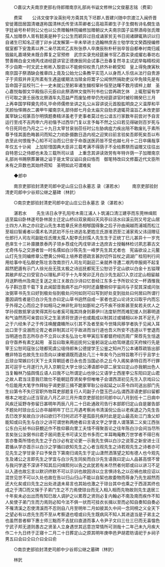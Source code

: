 <!-- { "loadSidebar": true } -->
　　○嘉议大夫南京吏部右侍郎赠南京礼部尚书谥文修林公文俊墓志铭（费寀） 

　　费寀 
　　公讳文俊字汝英别号方斋其先下坯郡人晋建兴随中宗渡江入闽侨晋安徙莆田居国清塘遂称国清林氏传至讳茶卿者公高祖茶卿生子子生僴有诗名僴生诰字廷谕号朴轩则公父也以公贵赠翰林院编修加赠朝议大夫南京国子监祭酒毋张氏赠孺人加赠恭人胥有懿美是种于公公生而颖异过目成诵家贫无书日阅诸肆辄熟识以归自诸生巳知名正德丁卯乡试发解第一辛未举进士选翰林庶吉士劬学攻文癸酉授编修僦室都下安澹素以养二亲尽其欢乙亥秋张恭人卒庚辰秋朴轩翁卒皆自都奉衬南归戚毁踰礼嘉靖癸未既合葬复之官预修　武宗实录充经筵展书官乙酉实录成擢右春坊右赞善赐白金文绮丙戌进经筵讲官正德庚辰同会试事己丑春复然寻主试武举每精校阅不少自欺一时文武士彬彬入彀尝以不能俯仰权贵几挤外补赖受知　皇上得免庚寅秋南京国子祭酒缺会推章四上竟及公始允公条教平实范人以身而人乐信从法行自贵游子于资叙井井无所紊有生遇盗缓期法当赎金将鬻子公闻恻然捐助吏议卒免赎先是有旨命国子监校刊二十一史未就公至躬率诸生雠校窜补恒至达曙不数月锲梓上献　圣心嘉悦每御文华殿指示元臣曰此祭酒林文俊所刊书也公尝再疏乞休　上辄慰留有学行可取之褒壬辰改北祭酒车丸范益严而废坠修举仍充经筵讲官时被珍赐癸巳三月　上再幸国学释奠先师礼毕命师儒修坐讲之礼公从容讲说元首股肱明良之义温厚和平天颜怡怿赐衣二袭甲午擢南京礼部侍郎七月会太庙灾自劾求退辄荷温旨乙未改吏部属宰缺公视篆百尔明慎题奏精详虽老于吏事者莫过也公谙五行家数年前尝对予自言运行至戌不吉丙申六月初偕予过西华门复以言予每不然之公曰若见得破则百岁死与今日死同也乃月之二十九日太宰甘泉翁莅任时公左胁病疽力疾出陪不敢废礼于素所尊予怪其面色晦甚问而知之力劝卧摄数日造内视之迎笑曰前言验矣吾即死矣吾以布衣至此何恨哉予心知不可治而公巳安于命亟送医药皆不受也越七月十二日卒痛哉享年仅五十讣闻　上加轸惜国典大臣非三载考满不得荫子不全给葬祭而谥赠又往往出自特恩公之侍郎也未及三载所司以请　上重念其讲读效劳有年特许荫一子加赠南京礼部尚书赐祭葬兼锡之谥于是太常议谥曰良曰恪而　御笔特改曰文修葢近代文臣所未有之异数也其始终荷知　圣明如此可谓难矣 

　　◆郎中 

　　南京吏部验封清吏司郎中定山庄公日永墓志 录（湛若水） 
　　南京吏部验封清吏司郎中少谷郑公继之墓碑（林釴） 

　　○南京吏部验封清吏司郎中定山庄公日永墓志 录（湛若水） 

　　湛若水 
　　先生讳日永字孔阳号木斋江浦人卜筑浦口清江建亭而东莞林缉熙适至扁曰卧林遂号卧林居士迁定山桥曰双泉阁曰天风亭曰活水曰溪云则又号定山居士四方人称之亦曰定山先生本姓章氏宋丞相郇国得象之后子孙由闽越而浦城而松江至祖曰智甫者以儒术名洪武初不乐仕进逃名更姓庄氏游淮泗至江浦家焉父讳诩赠征仕郎行人司左司副妣任氏赠太孺人配李氏封孺人先生生于正统丁巳儿甚异十一岁充邑庠生十三补廪膳景泰丙子领乡荐成化丙戌举进士选庶吉士授翰林检讨夙志慕古文尤奇伟与之交游者皆一时名儒如白沙陈先生一峰罗先生其尤者也　宪庙欲设上元鳌山灯先生同编修章公懋黄公仲昭上培养君德疏言甚剀切忤旨杖之调湖广桂阳判行间用给事中毛弘御史陈壮言改南京行人司左司副迎二亲就养寻遭二艰丙申服阕不起复超然肥遁有示门人徐光岳无弦太极之诗巡抚都宪王公恕访于定山欲以白金十五镒理其敝庐却之曰受官办以理私庐可乎十九年癸卯正月白沙先生起□入京过定山相留越月送黔杨州及南迁复送之龙江关故白沙诗曰忆昔经江东多士予所钦论文一杯酒惟我与子斟岂意千载下复此闻韶音我病不出户何时还盍簪俯仰宇宙间与子契其深或问张汝弼草书先生曰好到极处俗到极处问何如则可曰写到好处变到拙处曰何居曰所谓行墨因调性者是巳白沙先生亦曰定山草书逈然自成一家者也定山论诗文曰取乎内而忘乎外得之心而应之手如相马之神非牝非牡如斵轮之巧不疾不徐斯甚至矣若夫优人之学孙叔敖抵掌谈笑得其形似者奚可哉其持身则慕伊川法度斩然而难犯接人则慕明道和气油然而可亲尝曰天之生圣贤将世道计也或裁成以制其过或辅相以补其不足孔子之于六经朱子之于传注唤醒聋瞶所以引其不及者至矣今世降风移学者执于见闻入耳出口至于没溺而沦胥之者非制其过可乎故进而当行道也吾义所安不违道以干誉退而当明道也吾志所存亦不立异以求名弘治七年甲寅后军都督府经历周广荣荐先生恬退自守亟养有素乞起用　圣旨曰取来用巡抚何公鉴躬诣定山劝驾继遣应天府候行先是宰王公恕司寇张公瑄都宪虞公瑶侍郎朱公德提学王公鉴之知州万公本诸荐疏皆出部檄非特旨也故先生曰吾向以谏被谪既而退处几三十年矣今乃出特旨敢不行乎且学士丘琼台常嫉曰引天下士夫背朝廷者日永也吾当国必杀之丘今入阁矣承特召而不行罪其可逭乎七月遂行九月入京朝见大学士徐公溥语郎中邵二泉宝曰定山亦我朝出色人当复翰林乃恊舆情丘语人曰我不让所谓定山也徐公又语学士西崖李公东阳曰定山君之故人君当注意我巳致仕不能朝廷荐贤矣李但唯唯子会谓西涯初见先生入京戏曰公今后能用大笔字作拜帖乎谒吏部三揖不跪冢宰耿公谷起延之以茶令四司送出部门先生曰第令不失巳官职外物耳吏部题复行人司副子介暨玉巴山弘谓西涯语吏部曰留都根本之地定山还当官此八月乙卯三月升南京吏部验封司郎中以八月到任十二日病中风疾迁延野寺弥留日甚明年丙辰八月二十日赴通政司告行本部即归定山自是屡告部不题处时琼台丘公亦卒越明年丁巳三月遇考察尚书清溪倪公岳以老疾退之乃先生告去巳改岁矣故白沙诗曰欲归不归何迟迟不是孤臣托疾时此是定山最高处江门渔父却能知或曰先生与白沙之诗可谓世称两绝者曰言语文字之学昔人谓落第二义矣江西张公东白元祯书曰获覩近作不胜仰慕向里工夫惜不得聚首论之往年陈白沙会间当尽所言矣张公汝弼书曰君子居间患无书可读又恐书多而亡羊耳晦庵教万世学者不得巳有言亦鲁斋所惜也先生之于白沙必有定论更一示我先生俱以白沙之说答之新安进士汪君循从学亦首示以白沙之学循曰欲知先生之心者当观先生之诗若观先生之诗者亦可见先生之学甘泉子曰予癸丑下第南归谒先生于定山潇然洒落望之知有德人也今观先生及诸公之言即先生之学宜与白沙先生同矣而白沙先生语我曰定山人品甚高恨不曾与我问学遂不深讲不知其后问缉熙何以告之此犹若有未尽然者何耶或曰以讲习不足以入道也故忘言以默识终默不可以示训也故因诗以立言惧诗名之以召祸也故应诏以混世见世不可以久处也故在告以归山归山不能以自絜也故委物而辱身乃先生超然而还大化矣或曰先生之出处进退未易言也其始也激之于琼台其中也乘之于西涯其终也成之于清□而又悞于子弟门生之不力焉使琼台而无入相入相而先物故则先生退居三十年矣未必出出而有知巳故人调护之以累荐之贤则必复内翰必不南及南而疾作不知人矣使子弟门生而力焉则必知今法不俱一状而可挂衣长揖以至而必知自奏知自奏必不罹清溪之忍使清溪而不忍则自八月至明年二月如彼其久中间一念同榜之义全天下之望必有以虑先生而不至从考察退也噫或曰先生既病风不知人其进退当是子弟主之也虽然昔者柳下惠士师三黜而不去犹曰直道而事人令尹子文曰三仕三巳而无喜愠色宁武子邦无道则愚古之贤圣人立身遇世其远意岂常情所可测哉十二年己未九月疾大作二十九日终于正寝十二月二十日葬定山之原其明年庚申邑尹胡君昉请祀于乡祠子男五曰会曰仝曰介曰全曰俞 

　　○南京吏部验封清吏司郎中少谷郑公继之墓碑（林釴） 

　　林釴 
